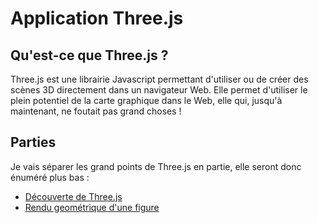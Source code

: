 # Application Three.js

## Qu'est-ce que Three.js ?
Three.js est une librairie Javascript permettant d'utiliser ou de créer des scènes 3D directement dans un navigateur Web.
Elle permet d'utiliser le plein potentiel de la carte graphique dans le Web, elle qui, jusqu'à maintenant, ne foutait pas grand choses !

## Parties
Je vais séparer les grand points de Three.js en partie, elle seront donc énuméré plus bas :

* [Découverte de Three.js](doc/DECOUVERTE.md)
* [Rendu geométrique d'une figure](doc/GEOMETRIQUE.md)